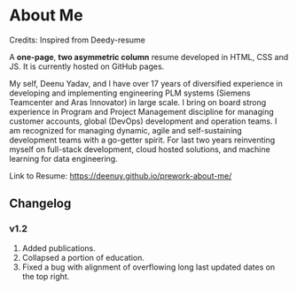 About Me
=========================
Credits: Inspired from Deedy-resume

A **one-page**, **two asymmetric column** resume developed in HTML, CSS and JS. It is currently hosted on GitHub pages.

My self, Deenu Yadav, and I have over 17 years of diversified experience in developing and implementing engineering PLM systems (Siemens Teamcenter and Aras Innovator) in large scale. I bring on board strong experience in Program and Project Management discipline for managing customer accounts, global (DevOps) development and operation teams. I am recognized for managing dynamic, agile and self-sustaining development teams with a go-getter spirit. For last two years reinventing myself on full-stack development, cloud hosted solutions, and machine learning for data engineering.

Link to Resume: 
https://deenuy.github.io/prework-about-me/

## Changelog
### v1.2
 1. Added publications.
 2. Collapsed a portion of education.
 3. Fixed a bug with alignment of overflowing long last updated dates on the top right.
